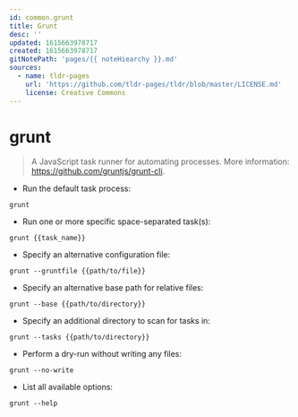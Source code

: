 ```yaml
---
id: common.grunt
title: Grunt
desc: ''
updated: 1615663978717
created: 1615663978717
gitNotePath: 'pages/{{ noteHiearchy }}.md'
sources:
  - name: tldr-pages
    url: 'https://github.com/tldr-pages/tldr/blob/master/LICENSE.md'
    license: Creative Commons
---
```

# grunt

> A JavaScript task runner for automating processes.
> More information: <https://github.com/gruntjs/grunt-cli>.

- Run the default task process:

`grunt`

- Run one or more specific space-separated task(s):

`grunt {{task_name}}`

- Specify an alternative configuration file:

`grunt --gruntfile {{path/to/file}}`

- Specify an alternative base path for relative files:

`grunt --base {{path/to/directory}}`

- Specify an additional directory to scan for tasks in:

`grunt --tasks {{path/to/directory}}`

- Perform a dry-run without writing any files:

`grunt --no-write`

- List all available options:

`grunt --help`

